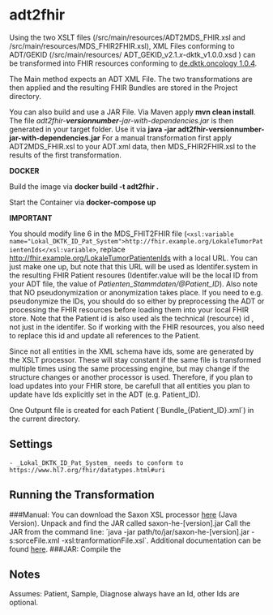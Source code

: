 # adt2fhir

Using the two XSLT files (/src/main/resources/ADT2MDS_FHIR.xsl and /src/main/resources/MDS_FHIR2FHIR.xsl), XML Files conforming to ADT/GEKID (/src/main/resources/
ADT_GEKID_v2.1.*x*-dktk_v1.0.0.xsd ) can be transformed into FHIR resources conforming to [de.dktk.oncology 1.0.4](https://simplifier.net/packages/de.dktk.oncology/1.0.4).

The Main method expects an ADT XML File. The two transformations are then applied and the resulting FHIR Bundles are stored in the Project directory.

You can also build and use a JAR File. Via Maven apply **mvn clean install**. The file *adt2fhir-***versionnumber***-jar-with-dependencies.jar* is then generated in your target folder. Use it via **java -jar adt2fhir-versionnumber-jar-with-dependencies.jar**
For a manual transformation first apply ADT2MDS_FHIR.xsl to your ADT.xml data, then MDS_FHIR2FHIR.xsl to the results of the first transformation.

**DOCKER**

Build the image via **docker build -t adt2fhir .**

Start the Container via **docker-compose up**


**IMPORTANT**

You should modify line 6 in the MDS_FHIT2FHIR file (```<xsl:variable name="Lokal_DKTK_ID_Pat_System">http://fhir.example.org/LokaleTumorPatientenIds</xsl:variable>```, replace http://fhir.example.org/LokaleTumorPatientenIds
with a local URL. You can just make one up, but note that this URL will be used as Identifer.system in the resulting FHIR Patient resoures (Identifer.value will be the local ID from your ADT file, the value of *Patienten_Stammdaten/@Patient_ID*).
Also note that NO pseudonymization or anonymization takes place. If you need to e.g. pseudonymize the IDs, you should do so either by preprocessing the ADT or processing the FHIR resources before loading them into your local FHIR store. Note that the Patient id is also used als the technical (resource) id , not just in the identifer.
So if working with the FHIR resources, you also need to replace this id and update all references to the Patient.

Since not all entities in the XML schema have ids, some are generated by the XSLT processor. These will stay constant if the same file is transformed multiple times using the same processing engine, but may change if the structure
changes or another processor is used. Therefore, if you plan to load updates into your FHIR store, be carefull that all entities you plan to update have Ids explicitly set in the ADT (e.g. Patient_ID).

One Outpunt file is created for each Patient (´Bundle_{Patient_ID}.xml´) in the current directory.

## Settings
    - _Lokal_DKTK_ID_Pat_System_ needs to conform to https://www.hl7.org/fhir/datatypes.html#uri

## Running the Transformation
###Manual:
You can download the Saxon XSL processor [here](http://saxon.sourceforge.net/#F10HE) (Java Version). Unpack and find the JAR called saxon-he-[version].jar 
Call the JAR from the command line: ´java -jar path/to/jar/saxon-he-[version].jar -s:sorceFile.xml -xsl:tranformationFile.xsl`. Additional documentation can be found [here](https://www.saxonica.com/documentation/index.html#!using-xsl/commandline).
###JAR:
Compile the 
## Notes

Assumes: Patient, Sample, Diagnose always have an Id, other Ids are optional.